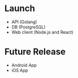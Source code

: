# Launch

- API (Golang)
- DB (PostgreSQL)
- Web client (Node.js and React)

# Future Release

- Android App
- iOS App
